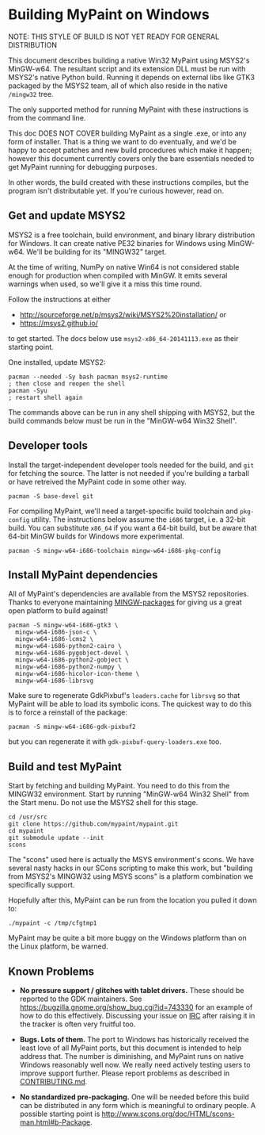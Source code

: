 Building MyPaint on Windows
===========================

NOTE: THIS STYLE OF BUILD IS NOT YET READY FOR GENERAL DISTRIBUTION

This document describes building a native Win32 MyPaint using MSYS2's
MinGW-w64. The resultant script and its extension DLL must be run with
MSYS2's native Python build. Running it depends on external libs like
GTK3 packaged by the MSYS2 team, all of which also reside in the native
`/mingw32` tree.

The only supported method for running MyPaint with these instructions is
from the command line.

This doc DOES NOT COVER building MyPaint as a single .exe, or into any
form of installer. That is a thing we want to do eventually, and we'd be
happy to accept patches and new build procedures which make it happen;
however this document currently covers only the bare essentials needed
to get MyPaint running for debugging purposes.

In other words, the build created with these instructions compiles, but
the program isn't distributable yet. If you're curious however, read on.

Get and update MSYS2
--------------------

MSYS2 is a free toolchain, build environment, and binary library
distribution for Windows. It can create native PE32 binaries for Windows
using MinGW-w64. We'll be building for its "MINGW32" target.

At the time of writing, NumPy on native Win64 is not considered stable
enough for production when compiled with MinGW. It emits several
warnings when used, so we'll give it a miss this time round.

Follow the instructions at either

* http://sourceforge.net/p/msys2/wiki/MSYS2%20installation/ or
* https://msys2.github.io/

to get started. The docs below use `msys2-x86_64-20141113.exe` as their
starting point.

One installed, update MSYS2:

    pacman --needed -Sy bash pacman msys2-runtime
    ; then close and reopen the shell
    pacman -Syu
    ; restart shell again

The commands above can be run in any shell shipping with MSYS2, but the
build commands below must be run in the "MinGW-w64 Win32 Shell".

Developer tools
---------------

Install the target-independent developer tools needed for the build,
and `git` for fetching the source.
The latter is not needed if you're building a tarball
or have retreived the MyPaint code in some other way.

    pacman -S base-devel git

For compiling MyPaint, we'll need a target-specific build
toolchain and `pkg-config` utility.
The instructions below assume the `i686` target, i.e. a 32-bit build.
You can substitute `x86_64` if you want a 64-bit build,
but be aware that 64-bit MinGW builds for Windows more experimental.

    pacman -S mingw-w64-i686-toolchain mingw-w64-i686-pkg-config

Install MyPaint dependencies
----------------------------

All of MyPaint's dependencies are available from the MSYS2 repositories.
Thanks to everyone maintaining [MINGW-packages][1] for giving us
a great open platform to build against!

    pacman -S mingw-w64-i686-gtk3 \
      mingw-w64-i686-json-c \
      mingw-w64-i686-lcms2 \
      mingw-w64-i686-python2-cairo \
      mingw-w64-i686-pygobject-devel \
      mingw-w64-i686-python2-gobject \
      mingw-w64-i686-python2-numpy \
      mingw-w64-i686-hicolor-icon-theme \
      mingw-w64-i686-librsvg

Make sure to regenerate GdkPixbuf's `loaders.cache` for `librsvg`
so that MyPaint will be able to load its symbolic icons.
The quickest way to do this
is to force a reinstall of the package:

    pacman -S mingw-w64-i686-gdk-pixbuf2

but you can regenerate it with `gdk-pixbuf-query-loaders.exe` too.


Build and test MyPaint
----------------------

Start by fetching and building MyPaint.
You need to do this from the MINGW32 environment.
Start by running "MinGW-w64 Win32 Shell" from the Start menu.
Do not use the MSYS2 shell for this stage.

    cd /usr/src
    git clone https://github.com/mypaint/mypaint.git
    cd mypaint
    git submodule update --init
    scons

The "scons" used here is actually the MSYS environment's scons.
We have several nasty hacks in our SCons scripting to make this work,
but "building from MSYS2's MINGW32 using MSYS scons" is a platform
combination we specifically support.

Hopefully after this, MyPaint can be run
from the location you pulled it down to:

    ./mypaint -c /tmp/cfgtmp1

MyPaint may be quite a bit more buggy on the Windows platform
than on the Linux platform, be warned.

Known Problems
--------------

* **No pressure support / glitches with tablet drivers.**
  These should be reported to the GDK maintainers.
  See <https://bugzilla.gnome.org/show_bug.cgi?id=743330>
  for an example of how to do this effectively.
  Discussing your issue on [IRC](irc://irc.gnome.org/%23gtk%2B)
  after raising it in the tracker is often very fruitful too.

* **Bugs. Lots of them.**
  The port to Windows has historically received the least love of all
  MyPaint ports, but this document is intended to help address that.
  The number is diminishing, and MyPaint runs on native Windows
  reasonably well now.
  We really need actively testing users to improve support further.
  Please report problems as described in [CONTRIBUTING.md](CONTRIBUTING.md).

* **No standardized pre-packaging.**
  One will be needed before this build can be distributed in any
  form which is meaningful to ordinary people.
  A possible starting point is
  <http://www.scons.org/doc/HTML/scons-man.html#b-Package>.

[1]: https://github.com/Alexpux/MINGW-packages
